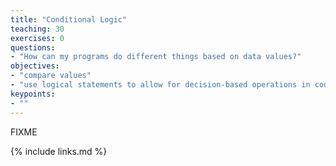 ```yaml
---
title: "Conditional Logic"
teaching: 30
exercises: 0
questions:
- "How can my programs do different things based on data values?"
objectives:
- "compare values"
- "use logical statements to allow for decision-based operations in code"
keypoints:
- ""
---
```

FIXME

{% include links.md %}